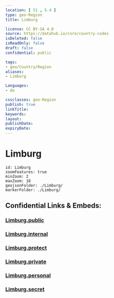 ```yaml
---
location: [ 51 , 5.4 ] 
type: geo-Region
title: Limburg

license: CC BY-SA 4.0
source: https://datahub.io/core/country-codes
isDeleted: false
isReadOnly: false
draft: false
confidential: public

tags:
- geo/Country/Region
aliases:
- Limburg

Languages:
- de

cssclasses: geo-Region
publish: true
linkTitle: 
keywords: 
layout: 
publishDate: 
expiryDate: 
---
```


# Limburg

```leaflet
id: Limburg
zoomFeatures: true 
minZoom: 2 
maxZoom: 18
geojsonFolder: ./Limburg/
markerFolder: ./Limburg/
```


## Confidential Links & Embeds: 

### [Limburg.public](/_public/\Earth\Continent\Europe\Europe~West\Belgium\Regions~Belgium\Vlaanderen\counties~VlaanderenLimburg.public.md) 

### [Limburg.internal](/_internal/\Earth\Continent\Europe\Europe~West\Belgium\Regions~Belgium\Vlaanderen\counties~VlaanderenLimburg.internal.md) 

### [Limburg.protect](/_protect/\Earth\Continent\Europe\Europe~West\Belgium\Regions~Belgium\Vlaanderen\counties~VlaanderenLimburg.protect.md) 

### [Limburg.private](/_private/\Earth\Continent\Europe\Europe~West\Belgium\Regions~Belgium\Vlaanderen\counties~VlaanderenLimburg.private.md) 

### [Limburg.personal](/_personal/\Earth\Continent\Europe\Europe~West\Belgium\Regions~Belgium\Vlaanderen\counties~VlaanderenLimburg.personal.md) 

### [Limburg.secret](/_secret/\Earth\Continent\Europe\Europe~West\Belgium\Regions~Belgium\Vlaanderen\counties~VlaanderenLimburg.secret.md)

